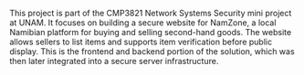 This project is part of the CMP3821 Network Systems Security mini project at UNAM. It focuses on building a secure website for NamZone, a local Namibian platform for buying and selling second-hand goods. The website allows sellers to list items and supports item verification before public display. This is the frontend and backend portion of the solution, which was then later integrated into a secure server infrastructure.
